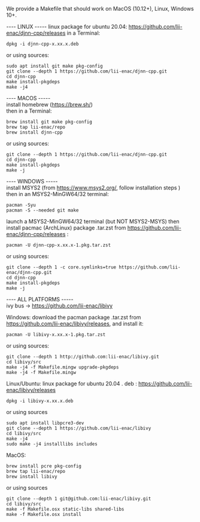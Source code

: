 We provide a Makefile that should work on MacOS (10.12+), Linux, Windows 10+.

---- LINUX -----
linux package for ubuntu 20.04: <https://github.com/lii-enac/djnn-cpp/releases>
in a Terminal:

```
dpkg -i djnn-cpp-x.xx.x.deb
````

or using sources:

```
sudo apt install git make pkg-config
git clone --depth 1 https://github.com/lii-enac/djnn-cpp.git  
cd djnn-cpp  
make install-pkgdeps  
make -j4  
```

---- MACOS -----  
install homebrew (<https://brew.sh/>)  
then in a Terminal:

```
brew install git make pkg-config
brew tap lii-enac/repo
brew install djnn-cpp
```

or using sources:

```
git clone --depth 1 https://github.com/lii-enac/djnn-cpp.git  
cd djnn-cpp  
make install-pkgdeps  
make -j  
```

---- WINDOWS -----  
install MSYS2 (from <https://www.msys2.org/>, follow installation steps )  
then in an MSYS2-MinGW64/32 terminal:

```
pacman -Syu
pacman -S --needed git make
```

launch a MSYS2-MinGW64/32 terminal (but NOT MSYS2-MSYS) then install pacmac (ArchLinux) package .tar.zst from <https://github.com/lii-enac/djnn-cpp/releases> :

```
pacman -U djnn-cpp-x.xx.x-1.pkg.tar.zst
```

or using sources:

```
git clone --depth 1 -c core.symlinks=true https://github.com/lii-enac/djnn-cpp.git  
cd djnn-cpp  
make install-pkgdeps  
make -j  
```

---- ALL PLATFORMS -----  
ivy bus -> <https://github.com/lii-enac/libivy>

Windows:
download the pacman package .tar.zst from <https://github.com/lii-enac/libivy/releases>, and install it:

```
pacman -U libivy-x.xx.x-1.pkg.tar.zst
```

or using sources:

```
git clone --depth 1 http://github.com:lii-enac/libivy.git  
cd libivy/src
make -j4 -f Makefile.mingw upgrade-pkgdeps
make -j4 -f Makefile.mingw 
```

Linux/Ubuntu:
linux package for ubuntu 20.04 . deb : <https://github.com/lii-enac/libivy/releases>

```
dpkg -i libivy-x.xx.x.deb
```

or using sources

```
sudo apt install libpcre3-dev  
git clone --depth 1 https://github.com/lii-enac/libivy 
cd libivy/src  
make -j4 
sudo make -j4 installlibs includes  
```

MacOS:  

```
brew install pcre pkg-config
brew tap lii-enac/repo
brew install libivy
```

or using sources

```
git clone --depth 1 git@github.com:lii-enac/libivy.git  
cd libivy/src
make -f Makefile.osx static-libs shared-libs  
make -f Makefile.osx install
```
